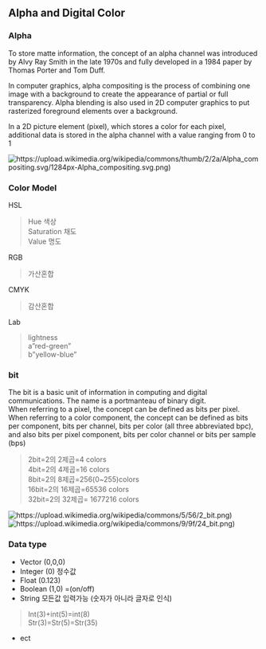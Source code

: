## Alpha and Digital Color

### Alpha

To store matte information, the concept of an alpha channel was introduced by Alvy Ray Smith in the late 1970s and fully developed in a 1984 paper by Thomas Porter and Tom Duff.

In computer graphics, alpha compositing is the process of combining one image with a background to create the appearance of partial or full transparency.
Alpha blending is also used in 2D computer graphics to put rasterized foreground elements over a background.

In a 2D picture element (pixel), which stores a color for each pixel, additional data is stored in the alpha channel with a value ranging from 0 to 1

![https://upload.wikimedia.org/wikipedia/commons/thumb/2/2a/Alpha_compositing.svg/1284px-Alpha_compositing.svg.png)](https://upload.wikimedia.org/wikipedia/commons/thumb/2/2a/Alpha_compositing.svg/1284px-Alpha_compositing.svg.png)

### Color Model

HSL
> Hue 색상    
> Saturation 채도    
> Value 명도    

RGB
> 가산혼합

CMYK
> 감산혼합 

Lab
> lightness     
> a”red-green”    
> b”yellow-blue”    

### bit
The bit is a basic unit of information in computing and digital communications. The name is a portmanteau of binary digit.    
When referring to a pixel, the concept can be defined as bits per pixel.
When referring to a color component, the concept can be defined as bits per component, bits per channel, bits per color (all three abbreviated bpc), and also bits per pixel component, bits per color channel or bits per sample (bps)

>2bit=2의 2제곱=4 colors    
>4bit=2의 4제곱=16 colors    
>8bit=2의 8제곱=256(0~255)colors     
>16bit=2의 16제곱=65536 colors    
>32bit=2의 32제곱= 1677216 colors    


![https://upload.wikimedia.org/wikipedia/commons/5/56/2_bit.png)](https://upload.wikimedia.org/wikipedia/commons/5/56/2_bit.png)
![https://upload.wikimedia.org/wikipedia/commons/9/9f/24_bit.png)](https://upload.wikimedia.org/wikipedia/commons/9/9f/24_bit.png)


### Data type

+ Vector (0,0,0)
+ Integer (0) 정수값
+ Float (0.123)
+ Boolean (1,0) =(on/off)
+ String 모든값 입력가능 (숫자가 아니라 글자로 인식)
>	Int(3)+int(5)=int(8)    
> Str(3)=Str(5)=Str(35) 
+ ect
